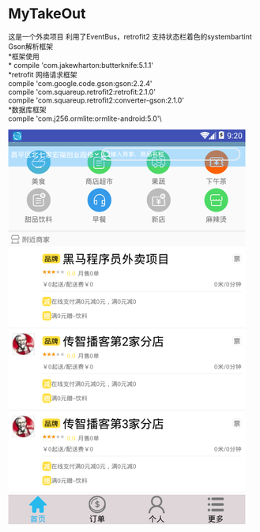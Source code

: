 # MyTakeOut
这是一个外卖项目  利用了EventBus，retrofit2  支持状态栏着色的systembartint  Gson解析框架\
    *框架使用\
    * compile 'com.jakewharton:butterknife:5.1.1'\
    *retrofit 网络请求框架\
         compile 'com.google.code.gson:gson:2.2.4'\
         compile 'com.squareup.retrofit2:retrofit:2.1.0'\
         compile 'com.squareup.retrofit2:converter-gson:2.1.0'\
    *数据库框架\
         compile 'com.j256.ormlite:ormlite-android:5.0'\

![image](https://github.com/Soberlin/MyTakeOut/blob/master/screenshots/device-2017-11-08-092058.png)